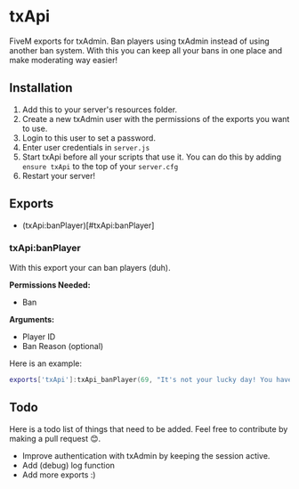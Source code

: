 # txApi
FiveM exports for txAdmin. Ban players using txAdmin instead of using another ban system. 
With this you can keep all your bans in one place and make moderating way easier!

## Installation
1. Add this to your server's resources folder.
2. Create a new txAdmin user with the permissions of the exports you want to use.
3. Login to this user to set a password.
4. Enter user credentials in `server.js`
5. Start txApi before all your scripts that use it. You can do this by adding `ensure txApi` to the top of your `server.cfg`
6. Restart your server!


## Exports
- (txApi:banPlayer)[#txApi:banPlayer]

### txApi:banPlayer
With this export your can ban players (duh). 

**Permissions Needed:**
- Ban

**Arguments:**
- Player ID
- Ban Reason (optional)

Here is an example:
```lua
exports['txApi']:txApi_banPlayer(69, "It's not your lucky day! You have been banned with txAdmin.")
```

## Todo
Here is a todo list of things that need to be added. Feel free to contribute by making a pull request 😊.
- Improve authentication with txAdmin by keeping the session active.
- Add (debug) log function
- Add more exports :)